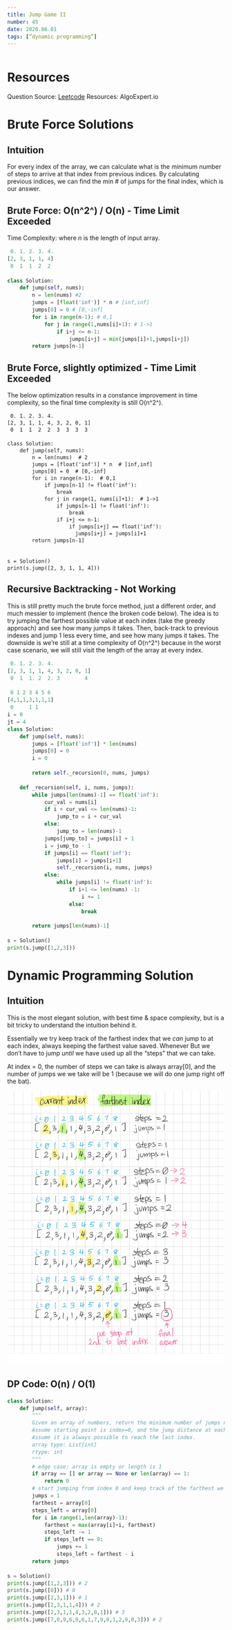 ```yaml
---
title: Jump Game II
number: 45
date: 2020.06.01
tags: [“dynamic programming”]
---
```


```toc

```

# Resources
Question Source: [Leetcode](https://leetcode.com/problems/jump-game-ii)
Resources: AlgoExpert.io


# Brute Force Solutions
## Intuition
For every index of the array, we can calculate what is the minimum number of steps to arrive at that index from previous indices. By calculating previous indices, we can find the min # of jumps for the final index, which is our answer.

## Brute Force: O(n^2^) / O(n) - Time Limit Exceeded
Time Complexity: where *n* is the length of input array.

```py
 0. 1. 2. 3. 4. 
[2, 3, 1, 1, 4]
 0  1  1  2  2

class Solution:
    def jump(self, nums):
        n = len(nums) #2
        jumps = [float('inf')] * n # [inf,inf]
        jumps[0] = 0 # [0,-inf]
        for i in range(n-1): # 0,1
            for j in range(1,nums[i]+1): # 1->1
                if i+j <= n-1:
	                jumps[i+j] = min(jumps[i]+1,jumps[i+j])
        return jumps[n-1]
```

## Brute Force, slightly optimized - Time Limit Exceeded
The below optimization results in a constance improvement in time complexity, so the final time complexity is still O(n^2^).

```
 0. 1. 2. 3. 4. 
[2, 3, 1, 1, 4, 3, 2, 0, 1]
 0  1  1  2  2  3  3  3  3

class Solution:
    def jump(self, nums):
        n = len(nums)  # 2
        jumps = [float('inf')] * n  # [inf,inf]
        jumps[0] = 0  # [0,-inf]
        for i in range(n-1):  # 0,1
            if jumps[n-1] != float('inf'):
                break
            for j in range(1, nums[i]+1):  # 1->1
                if jumps[n-1] != float('inf'):
                    break
                if i+j <= n-1:
                    if jumps[i+j] == float('inf'):
                      jumps[i+j] = jumps[i]+1
        return jumps[n-1]


s = Solution()
print(s.jump([2, 3, 1, 1, 4]))

```

## Recursive Backtracking - Not Working
This is still pretty much the brute force method, just a different order, and much messier to implement (hence the broken code below).
The idea is to try jumping the farthest possible value at each index (take the greedy approach) and see how many jumps it takes. Then, back-track to previous indexes and jump 1 less every time, and see how many jumps it takes. The downside is we’re still at a time complexity of O(n^2^)  because in the worst case scenario, we will still visit the length of the array at every index.

```py
 0. 1. 2. 3. 4. 
[2, 3, 1, 1, 4, 3, 2, 0, 1]
 0  1  1. 2  2. 3        4 

 0 1 2 3 4 5 6
[4,1,1,3,1,1,1]
 0     1 1 
i = 0
jt = 4
class Solution:
    def jump(self, nums):
        jumps = [float('inf')] * len(nums)
        jumps[0] = 0
        i = 0

        return self._recursion(0, nums, jumps)

    def _recursion(self, i, nums, jumps):
        while jumps[len(nums)-1] == float('inf'):
            cur_val = nums[i]
            if i + cur_val <= len(nums)-1:
                jump_to = i + cur_val
            else:
                jump_to = len(nums)-1
            jumps[jump_to] = jumps[i] + 1
            i = jump_to - 1
            if jumps[i] == float('inf'):
                jumps[i] = jumps[i+1]
                self._recursion(i, nums, jumps)
            else:
                while jumps[i] != float('inf'):
                    if i+1 <= len(nums) -1:
                        i += 1
                    else:
                        break
            
        return jumps[len(nums)-1]

s = Solution()
print(s.jump([1,2,3]))

```

# Dynamic Programming Solution
## Intuition
This is the most elegant solution, with best time & space complexity, but is a bit tricky to understand the intuition behind it.

Essentially we try keep track of the farthest index that we *can* jump to at each index, always keeping the farthest value saved. Whenever But we don’t have to jump _until_ we have used up all the “steps” that we can take. 

At index = 0, the number of steps we can take is always array[0], and the number of jumps we we take will be 1 (because we will do one jump right off the bat).

![](45_Jump_Game_II/45_jump_game.png)

## DP Code: O(n) / O(1)

```python
class Solution:
    def jump(self, array):
        """
        Given an array of numbers, return the minimum number of jumps needed to reach the last index.
        Assume starting point is index=0, and the jump distance at each index i is array[i].
        Assume it is always possible to reach the last index.
        array type: List[int]
        rtype: int
        """
        # edge case: array is empty or length is 1
        if array == [] or array == None or len(array) == 1:
            return 0
        # start jumping from index 0 and keep track of the farthest we've jumped
        jumps = 1
        farthest = array[0]
        steps_left = array[0]
        for i in range(1,len(array)-1):
            farthest = max(array[i]+i, farthest)
            steps_left -= 1
            if steps_left == 0:
                jumps += 1
                steps_left = farthest - i
        return jumps

s = Solution()
print(s.jump([1,2,3])) # 2
print(s.jump([0])) # 0
print(s.jump([2,3,1])) # 1
print(s.jump([2,3,1,1,4])) # 2
print(s.jump([2,3,1,1,4,3,2,0,1])) # 3
print(s.jump([7,0,9,6,9,6,1,7,9,0,1,2,9,0,3])) # 2
```
